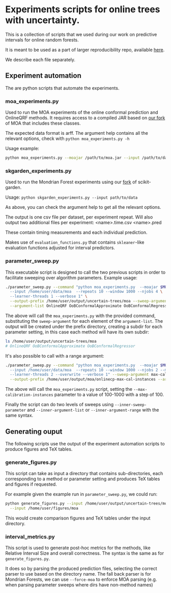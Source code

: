 # Experiments scripts for online trees with uncertainty.

This is a collection of scripts that we used during our work
on predictive intervals for online random forests.

It is meant to be used as a part of larger reproducibility
repo, available [here](https://github.com/thvasilo/uncertain-trees-reproducible).

We describe each file separately.

## Experiment automation

The are python scripts that automate the experiments.

### moa_experiments.py

Used to run the MOA experiments of the online conformal
prediction and OnlineQRF methods.
It requires access to a compiled JAR based on [our fork](https://github.com/thvasilo/moa/tree/uncertain-trees)
of MOA that includes these classes.

The expected data format is arff. The argument help contains all the relevant options,
check with `python moa_experiments.py -h`

Usage example:

```bash
python moa_experiments.py --moajar /path/to/moa.jar --input /path/to/data --meta OnlineQRF
```

### skgarden_experiments.py

Used to run the Mondrian Forest experiments using our [fork](https://github.com/thvasilo/scikit-garden/tree/interval-predictions)
of scikit-garden.


Usage: `python skgarden_experiments.py --input path/to/data`

As above, you can check the argument help to get all the relevant
options.

The output is one csv file per dataset, per experiment repeat.
Will also output two additional files per experiment:
\<name\>.time.csv
\<name\>.pred

These contain timing measurements and each individual prediction.

Makes use of `evaluation_functions.py` that contains `skleaner`-like evaluation
functions adjusted for interval predictors.

### parameter_sweep.py

This executable script is designed to call the two previous scripts in order to facilitate
sweeping over algorithm parameters. Example usage:

```bash
./parameter_sweep.py --command "python moa_experiments.py  --moajar $MOA_JAR \
  --input /home/user/data/moa  --repeats 10 --window 1000 --njobs 4 \
  --learner-threads 1 --verbose 1" \
  --output-prefix /home/user/output/uncertain-trees/moa --sweep-argument meta\
  --argument-list OnlineQRF OoBConformalApproximate OoBConformalRegressor
```

The above will call the `moa_experiments.py` with the provided command,
substituting the `sweep-argument` for each element of the `argument-list`.
The output will be created under the prefix directory, creating a subdir
for each parameter setting, in this case each method will have its own
subdir:
```bash
ls /home/user/output/uncertain-trees/moa
# OnlineQRF OoBConformalApproximate OoBConformalRegressor
```

It's also possible to call with a range argument:

```bash
./parameter_sweep.py --command "python moa_experiments.py  --moajar $MOA_JAR \
  --input /home/user/data/moa  --repeats 10 --window 1000 --njobs 2 --meta OoBConformalRegressor \
  --learner-threads 2 --overwrite --verbose 1" --sweep-argument max-calibration-instances \
  --output-prefix /home/user/output/moa/onlinecp-max-cal-instances --argument-range 100 1001 100
```

The above will call the `moa_experiments.py` script, setting the `--max-calibration-instances` parameter
to a value of 100-1000 with a step of 100.

Finally the script can do two levels of sweeps using `--inner-sweep-parameter` and
`--inner-argument-list` or `--inner-argument-range` with the same syntax.

## Generating ouput

The following scripts use the output of the experiment automation scripts
to produce figures and TeX tables.

### generate_figures.py

This script can take as input a directory that contains sub-directories,
each corresponding to a method or parameter setting and produces TeX
tables and figures if requested.

For example given the example run in `parameter_sweep.py`, we could run:

```bash
python generate_figures.py --input /home/user/output/uncertain-trees/moa \
  --input /home/user/figures/moa
```

This would create comparison figures and TeX tables under the input directory.

### interval_metrics.py

This script is used to generate post-hoc metrics for the methods, like Relative
Interval Size and overall correctness. The syntax is the same as for `generate_figures.py`.

It does so by parsing the produced prediction files, selecting the correct parser
to use based on the directory name. The fall back parser is for Mondrian Forests,
we can use `--force-moa` to enforce MOA parsing (e.g. when parsing parameter sweeps where dirs
have non-method names)